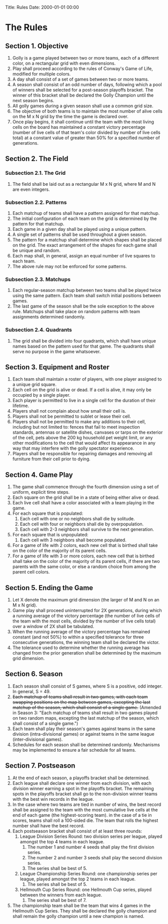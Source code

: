 Title: Rules
Date: 2000-01-01 00:00

# The Rules

## Section 1. Objective

1. Golly is a game played between two or more teams, each of a different color, on a rectangular grid with even
   dimensions.
1. Play shall proceed according to the rules of Conway's Game of Life, modified for multiple colors.
1. A day shall consist of a set of games between two or more teams.
1. A season shall consist of an odd number of days, following which a pool of winners shall be selected for a
   post-season playoffs bracket. The winner of this bracket shall be declared the Golly Champion until the next
   season begins.
1. All golly games during a given season shall use a common grid size.
1. The objective of both teams is to maintain the most number of alive cells on the M x N grid by the time the game
   is declared over.
1. Once play begins, it shall continue until the team with the most living cells on the board has maintained a
   constant victory percentage (number of live cells of that team's color divided by number of live cells total)
   at a constant value of greater than 50% for a specified number of generations.

## Section 2. The Field

### Subsection 2.1. The Grid

1. The field shall be laid out as a rectangular M x N grid, where M and N are even integers.

### Subsection 2.2. Patterns

1. Each matchup of teams shall have a pattern assigned for that matchup.
1. The initial configuration of each team on the grid is determined by the pattern for that matchup.
1. Each game in a given day shall be played using a unique pattern.
1. A single set of patterns shall be used throughout a given season.
1. The pattern for a matchup shall determine which shapes shall be placed on the grid. The exact arrangement of the
   shapes for each game shall be unique and random.
1. Each map shall, in general, assign an equal number of live squares to each team.
1. The above rule may not be enforced for some patterns.

### Subsection 2.3. Matchups

1. Each regular-season matchup between two teams shall be played twice using the same pattern. Each team shall switch initial
   positions between games.
1. The last game of the season shall be the sole exception to the above rule. Matchups shall take place on random
   patterns with team assignments determined randomly.

### Subsection 2.4. Quadrants

1. The grid shall be divided into four quadrants, which shall have unique names based on the pattern used for that
   game. The quadrants shall serve no purpose in the game whatsoever.

## Section 3. Equipment and Roster

1. Each team shall maintain a roster of players, with one player assigned to a unique grid square.
1. Each cell on the grid is alive or dead. If a cell is alive, it may only be occupied by a single player.
1. Each player is permitted to live in a single cell for the duration of their lifetime.
1. Players shall not complain about how small their cell is.
1. Players shall not be permitted to sublet or lease their cell.
1. Players shall not be permitted to make any additions to their cell, including but not limited to: fences that fail to
   meet inspection standards, antennas or satellite dishes, canvases or tarps on the exterior of the cell, pets
   above the 200 kg household pet weight limit, or any other modifications to the cell that would affect its
   appearance in any way that may interfere with the golly spectator experience.
1. Players shall be responsible for repairing damages and removing all furniture from their cell prior to dying.

## Section 4. Game Play

1. The game shall commence through the fourth dimension using a set of uniform, explicit time steps.
1. Each square on the grid shall be in a state of being either alive or dead.
1. Each live cell shall have a color associated with a team playing in the game.
1. For each square that is populated:
    1. Each cell with one or no neighbors shall die by solitude.
    1. Each cell with four or neighbors shall die by overpopulation.
    1. Each cell with 2-3 neighbors shall survive to the next generation.
1. For each square that is unpopulated:
    1. Each cell with 3 neighbors shall become populated.
1. For a game of life with 2 colors, each new cell that is birthed shall take on the color of the majority of its
   parent cells.
1. For a game of life with 3 or more colors, each new cell that is birthed shall take on the color of the majority
   of its parent cells, if there are two parents with the same color, or else a random choice from among the
   parent cell colors.

## Section 5. Ending the Game

1. Let X denote the maximum grid dimension (the larger of M and N on an M x N grid).
1. Game play shall proceed uninterrupted for 2X generations, during which a running average of the victory
   percentage (the number of live cells of the team with the most cells, divided by the number of live cells total)
   over a window of 2X shall be tabulated.
1. When the running average of the victory percentage has remained constant (and not 50%) to within a specified
   tolerance for three consecutive generations, the winning team shall be declared the victor.
1. The tolerance used to determine whether the running average has changed from the prior generation shall be
   determined by the maximum grid dimension.

## Section 6. Season

1. Each season shall consist of S games, where S is a positive, odd integer. In general, S = 49.
1. <s>Each matchup of teams shall result in two games, with each team swapping positions on the map between games,
   excepting the last matchup of the season, which shall consist of a single game.</s> (Amended in Season 3:
   "Each matchup of teams shall result in two games played on two random maps, excepting the last matchup of the
   season, which shall consist of a single game.")
1. Each team shall play their season's games against teams in the same division (intra-divisional games) or
   against teams in the same league (inter-divisional games).
1. Schedules for each season shall be determined randomly. Mechanisms may be implemented to ensure a fair schedule
   for all teams.

## Section 7. Postseason

1. At the end of each season, a playoffs bracket shall be determined.
1. Each league shall declare one winner from each division, with each division winner earning a spot in the
   playoffs bracket. The remaining spots in the playoffs bracket shall go to the non-division winner teams with
   the best win records in the league.
1. In the case where two teams are tied in number of wins, the best record shall be assigned to the team with the
   most cumulative live cells at the end of each game (the highest-scoring team). in the case of a tie in scores,
   teams shall roll a 100-sided die. The team that rolls the highest number shall have the best record.
1. Each postseason bracket shall consist of at least three rounds:
    1. League Division Series Round: two division series per league, played amongst the top 4 teams in each league.
        1. The number 1 and number 4 seeds shall play the first division series.
        1. The number 2 and number 3 seeds shall play the second division series.
        1. The series shall be best of 5.
    1. League Championship Series Round: one championship series per league, played amongst the top 2 teams in each
       league.
        1. The series shall be best of 5.
    1. Hellmouth Cup Series Round: one Hellmouth Cup series, played between the winners from each league.
        1. The series shall be best of 7.
1. The championship team shall be the team that wins 4 games in the Hellmouth Cup Series. They shall be declared the golly
   champion and shall remain the golly champion until a new champion is named.

